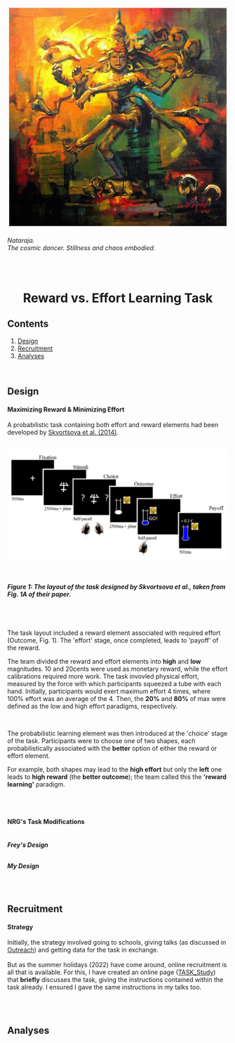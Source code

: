 <p align="center"> <img width="500" src="imgs/task.jpeg" alt="triumvirate"> </p>

###### *Nataraja.*<br>*The cosmic dancer. Stillness and chaos embodied.*
<br>

<h1 align="center"> Reward vs. Effort Learning Task </h1>

## Contents
1. [Design](task.md#design)<br>
2. [Recruitment](task.md#recruitment)<br>
3. [Analyses](task.md#analyses)<br>

<br>

## Design
#### Maximizing Reward & Minimizing Effort
A probabilistic task containing both effort and reward elements had been developed by [Skvortsova et al. (2014)](https://doi.org/10.1523/JNEUROSCI.1350-14.2014).
<br>
<br>
<p align="center"> <img width="600" src="imgs/task_layout.jpeg" alt="task"></p><br>

##### Figure 1: The layout of the task designed by Skvortsova et al., taken from Fig. 1A of their paper.

<br>
<br>

The task layout included a reward element associated with required effort (Outcome, Fig. 1). The 'effort' stage, once completed, leads to 'payoff' of the reward.
<br>

The team divided the reward and effort elements into **high** and **low** magnitudes. 10 and 20cents were used as monetary reward, while the effort calibrations required more work. The task invovled physical effort, measured by the force with which participants squeezed a tube with each hand. Initially, participants would exert maximum effort 4 times, where 100% effort was an average of the 4. Then, the **20%** and **80%** of max were defined as the low and high effort paradigms, respectively.

<br>


The probabilistic learning element was then introduced at the 'choice' stage of the task. Participants were to choose one of two shapes, each probabilistically associated with the **better** option of either the reward or effort element. <br>

For example, both shapes may lead to the **high effort** but only the **left** one leads to **high reward** (the **better outcome**); the team called this the **'reward learning'** paradigm. 

<!-- Explain what reward learning means. If it were a block design, the participant would figure out that only the rewards change, not the effort. Therefore, the strategy the design involves trying to achieve the high reward; reward is given **salience**. -->

<br>
<br>

#### NRG's Task Modifications

<br>
<b><i>Frey's Design</i></b>

<br>
<br>

<b><i>My Design</i></b>

<br>
<br>

## Recruitment
#### Strategy
Initially, the strategy involved going to schools, giving talks (as discussed in [Outreach](outreach.md#contents)) and getting data for the task in exchange.
<br>
<br>
But as the summer holidays (2022) have come around, online recruitment is all that is available. For this, I have created an online page ([TASK_Study](https://nrg-hub.github.io/TASK_Study/)) that **briefly** discusses the task, giving the instructions contained within the task already. I ensured I gave the same instructions in my talks too. 

<br>
<br>

## Analyses

<br>
<br>
